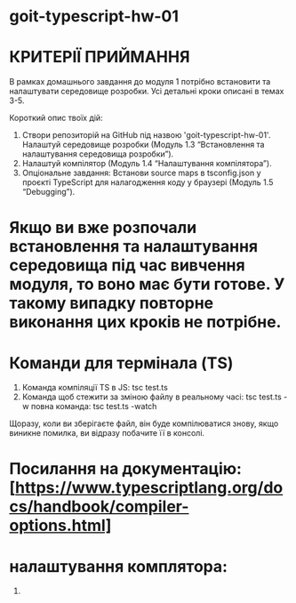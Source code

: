 # goit-typescript-hw-01

# КРИТЕРІЇ ПРИЙМАННЯ

В рамках домашнього завдання до модуля 1 потрібно встановити та налаштувати середовище розробки. Усі детальні кроки описані в темах 3-5.

Короткий опис твоїх дій:

1. Створи репозиторій на GitHub під назвою 'goit-typescript-hw-01'.
   Налаштуй середовище розробки (Модуль 1.3 “Встановлення та налаштування середовища розробки”).
2. Налаштуй компілятор (Модуль 1.4 “Налаштування компілятора”).
3. Опціональне завдання: Встанови source maps в tsconfig.json у проєкті TypeScript для налагодження коду у браузері (Модуль 1.5 “Debugging”).

# Якщо ви вже розпочали встановлення та налаштування середовища під час вивчення модуля, то воно має бути готове. У такому випадку повторне виконання цих кроків не потрібне.

# Команди для термінала (TS)

1. Команда компіляції TS в JS: tsc test.ts
2. Команда щоб стежити за зміною файлу в реальному часі: tsc test.ts -w
   повна команда: tsc test.ts -watch

Щоразу, коли ви зберігаєте файл, він буде компілюватися знову, якщо виникне помилка, ви відразу побачите її в консолі.

# Посилання на документацію: [https://www.typescriptlang.org/docs/handbook/compiler-options.html]

# налаштування комплятора:
1. 




